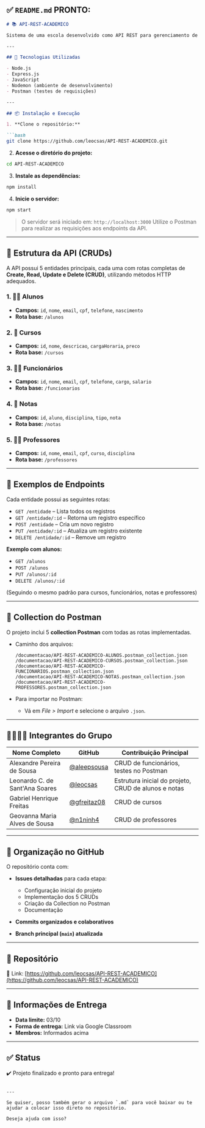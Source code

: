 ## ✅ `README.md` PRONTO:

````markdown
# 📚 API-REST-ACADEMICO

Sistema de uma escola desenvolvido como API REST para gerenciamento de dados acadêmicos, permitindo controle completo de **alunos**, **cursos**, **funcionários**, **notas** e **professores**.

---

## 🚀 Tecnologias Utilizadas

- Node.js
- Express.js
- JavaScript
- Nodemon (ambiente de desenvolvimento)
- Postman (testes de requisições)

---

## 📦 Instalação e Execução

1. **Clone o repositório:**

```bash
git clone https://github.com/leocsas/API-REST-ACADEMICO.git
````

2. **Acesse o diretório do projeto:**

```bash
cd API-REST-ACADEMICO
```

3. **Instale as dependências:**

```bash
npm install
```

4. **Inicie o servidor:**

```bash
npm start
```

> O servidor será iniciado em: `http://localhost:3000`
> Utilize o Postman para realizar as requisições aos endpoints da API.

---

## 📁 Estrutura da API (CRUDs)

A API possui 5 entidades principais, cada uma com rotas completas de **Create, Read, Update e Delete (CRUD)**, utilizando métodos HTTP adequados.

### 1. 🧑‍🎓 Alunos

* **Campos:** `id`, `nome`, `email`, `cpf`, `telefone`, `nascimento`
* **Rota base:** `/alunos`

### 2. 📘 Cursos

* **Campos:** `id`, `nome`, `descricao`, `cargaHoraria`, `preco`
* **Rota base:** `/cursos`

### 3. 👩‍💼 Funcionários

* **Campos:** `id`, `nome`, `email`, `cpf`, `telefone`, `cargo`, `salario`
* **Rota base:** `/funcionarios`

### 4. 📝 Notas

* **Campos:** `id`, `aluno`, `disciplina`, `tipo`, `nota`
* **Rota base:** `/notas`

### 5. 👨‍🏫 Professores

* **Campos:** `id`, `nome`, `email`, `cpf`, `curso`, `disciplina`
* **Rota base:** `/professores`

---

## 🔁 Exemplos de Endpoints

Cada entidade possui as seguintes rotas:

* `GET /entidade` – Lista todos os registros
* `GET /entidade/:id` – Retorna um registro específico
* `POST /entidade` – Cria um novo registro
* `PUT /entidade/:id` – Atualiza um registro existente
* `DELETE /entidade/:id` – Remove um registro

**Exemplo com alunos:**

* `GET /alunos`
* `POST /alunos`
* `PUT /alunos/:id`
* `DELETE /alunos/:id`

(Seguindo o mesmo padrão para cursos, funcionários, notas e professores)

---

## 📮 Collection do Postman

O projeto inclui 5 **collection Postman** com todas as rotas implementadas.

* Caminho dos arquivos:

  ```
  /documentacao/API-REST-ACADEMICO-ALUNOS.postman_collection.json
  /documentacao/API-REST-ACADEMICO-CURSOS.postman_collection.json
  /documentacao/API-REST-ACADEMICO-FUNCIONARIOS.postman_collection.json
  /documentacao/API-REST-ACADEMICO-NOTAS.postman_collection.json
  /documentacao/API-REST-ACADEMICO-PROFESSORES.postman_collection.json
  ```
* Para importar no Postman:

  * Vá em *File > Import* e selecione o arquivo `.json`.

---

## 👨‍👩‍👧‍👦 Integrantes do Grupo

| Nome Completo                  | GitHub                                       | Contribuição Principal                               |
| ------------------------------ | -------------------------------------------- | --------------------------------------------         |
| Alexandre Pereira de Sousa     | [@aleepsousa](https://github.com/aleepsousa) | CRUD de funcionários, testes no Postman              |
| Leonardo C. de Sant'Ana Soares | [@leocsas](https://github.com/leocsas)       | Estrutura inicial do projeto, CRUD de alunos e notas |
| Gabriel Henrique Freitas       | [@gfreitaz08](https://github.com/gfreitaz08) | CRUD de cursos                                       |
| Geovanna Maria Alves de Sousa  | [@n1ninh4](https://github.com/n1ninh4)       | CRUD de professores                                  |

---

## 📂 Organização no GitHub

O repositório conta com:

* **Issues detalhadas** para cada etapa:

  * Configuração inicial do projeto
  * Implementação dos 5 CRUDs
  * Criação da Collection no Postman
  * Documentação
* **Commits organizados e colaborativos**
* **Branch principal (`main`) atualizada**

---

## 🔗 Repositório

📌 Link: [https://github.com/leocsas/API-REST-ACADEMICO](https://github.com/leocsas/API-REST-ACADEMICO)

---

## 📅 Informações de Entrega

* **Data limite:** 03/10
* **Forma de entrega:** Link via Google Classroom
* **Membros:** Informados acima

---

## ✅ Status

✔️ Projeto finalizado e pronto para entrega!

```

---

Se quiser, posso também gerar o arquivo `.md` para você baixar ou te ajudar a colocar isso direto no repositório.

Deseja ajuda com isso?
```
